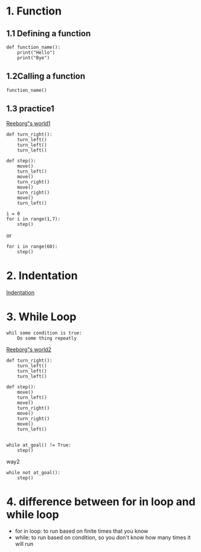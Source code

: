 # 1. Function 
## 1.1 Defining a function
```
def function_name():
    print("Hello")
    print("Bye")
```
## 1.2Calling a function 
```
function_name()
```
## 1.3 practice1 
[Reeborg"s world1](https://reeborg.ca/reeborg.html?lang=en&mode=python&menu=worlds%2Fmenus%2Freeborg_intro_en.json&name=Hurdle%201&url=worlds%2Ftutorial_en%2Fhurdle1.json)
```
def turn_right():
    turn_left()
    turn_left()
    turn_left()

def step():
    move()
    turn_left()
    move()
    turn_right()
    move()
    turn_right()
    move()
    turn_left()

i = 0    
for i in range(1,7):
    step()
```
or 
```
for i in range(60):
    step()
```
# 2. Indentation 
 [Indentation](https://peps.python.org/pep-0008/)
 
# 3. While Loop
```
whil some condition is true: 
    Do some thing repeatly
```
[Reeborg"s world2](https://reeborg.ca/reeborg.html?lang=en&mode=python&menu=worlds%2Fmenus%2Freeborg_intro_en.json&name=Hurdle%202&url=worlds%2Ftutorial_en%2Fhurdle2.json)
```
def turn_right():
    turn_left()
    turn_left()
    turn_left()

def step():
    move()
    turn_left()
    move()
    turn_right()
    move()
    turn_right()
    move()
    turn_left()

   
while at_goal() != True: 
    step()
```   
way2
```
while not at_goal(): 
    step()
```
# 4. difference between for in loop and while loop 
* for in loop: to run based on finite times that you know 
* while: to run based on condition, so you don't know how many times it will run 
   
